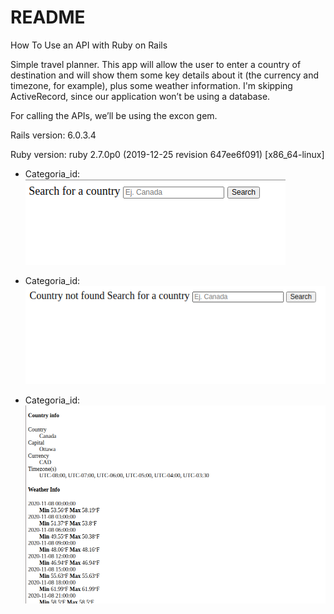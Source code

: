 # README

How To Use an API with Ruby on Rails

Simple travel planner. This app will allow the user to enter a country of destination and will show them some key details about it (the currency and timezone, for example), plus some weather information. I'm skipping ActiveRecord, since our application won’t be using a database.

For calling the APIs, we’ll be using the excon gem.

Rails version: 6.0.3.4

Ruby version: ruby 2.7.0p0 (2019-12-25 revision 647ee6f091) [x86_64-linux]

- Categoria_id:
![Search  for a country:](https://github.com/fernanluis/travel-planner/blob/master/Search%20for%20a%20country.png)

- Categoria_id:
![Country not found:](https://github.com/fernanluis/travel-planner/blob/master/Country%20not%20found.png)

- Categoria_id:
![Details:](https://github.com/fernanluis/travel-planner/blob/master/Details.png)

